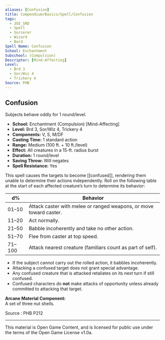 ```yaml
---
aliases: [Confusion]
title: Compendium/Basics/Spell/Confusion
tags:
  - 35E_SRD
  - Spell
  - Sorcerer
  - Wizard
  - Bard
Spell Name: Confusion
School: Enchantment
Subschool: (Compulsion)
Descriptor: [Mind-Affecting]
Level:
  - Brd 3
  - Sor/Wiz 4
  - Trickery 4
Source: PHB
---
```


## Confusion

Subjects behave oddly for 1 round/level.

* **School:** Enchantment (Compulsion) [Mind-Affecting]  
* **Level:** Brd 3, Sor/Wiz 4, Trickery 4  
* **Components:** V, S, M/DF  
* **Casting Time:** 1 standard action  
* **Range:** Medium (100 ft. + 10 ft./level)  
* **Effect:** All creatures in a 15-ft. radius burst  
* **Duration:** 1 round/level  
* **Saving Throw:** Will negates  
* **Spell Resistance:** Yes

This spell causes the targets to become [[confused]], rendering them unable to determine their actions independently. Roll on the following table at the start of each affected creature’s turn to determine its behavior:

| d%     | Behavior                                                                 |
|--------|--------------------------------------------------------------------------|
| 01–10  | Attack caster with melee or ranged weapons, or move toward caster.       |
| 11–20  | Act normally.                                                            |
| 21–50  | Babble incoherently and take no other action.                            |
| 51–70  | Flee from caster at top speed.                                           |
| 71–100 | Attack nearest creature (familiars count as part of self).               |

- If the subject cannot carry out the rolled action, it babbles incoherently.
- Attacking a confused target does not grant special advantage.
- Any confused creature that is attacked retaliates on its next turn if still confused.
- Confused characters do **not** make attacks of opportunity unless already committed to attacking that target.

**Arcane Material Component:**  
A set of three nut shells.

Source : PHB P212

---

This material is Open Game Content, and is licensed for public use under  
the terms of the Open Game License v1.0a.
